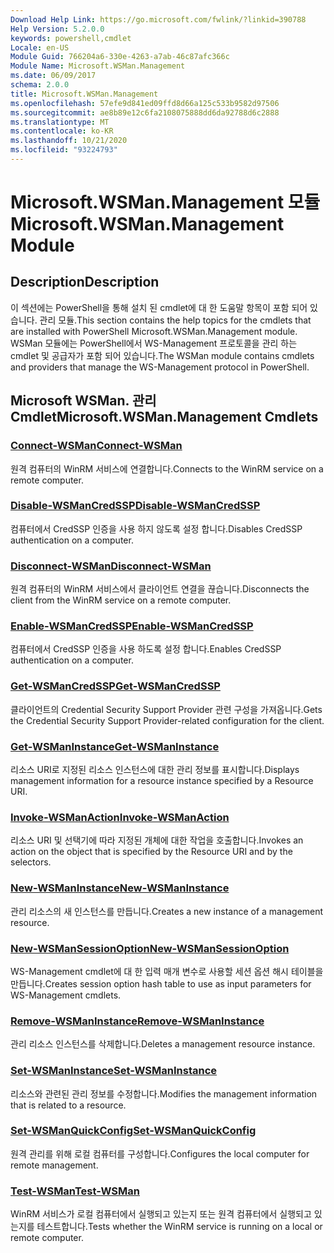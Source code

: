 ```yaml
---
Download Help Link: https://go.microsoft.com/fwlink/?linkid=390788
Help Version: 5.2.0.0
keywords: powershell,cmdlet
Locale: en-US
Module Guid: 766204a6-330e-4263-a7ab-46c87afc366c
Module Name: Microsoft.WSMan.Management
ms.date: 06/09/2017
schema: 2.0.0
title: Microsoft.WSMan.Management
ms.openlocfilehash: 57efe9d841ed09ffd8d66a125c533b9582d97506
ms.sourcegitcommit: ae8b89e12c6fa2108075888dd6da92788d6c2888
ms.translationtype: MT
ms.contentlocale: ko-KR
ms.lasthandoff: 10/21/2020
ms.locfileid: "93224793"
---
```

# <span data-ttu-id="f13e0-103">Microsoft.WSMan.Management 모듈</span><span class="sxs-lookup"><span data-stu-id="f13e0-103">Microsoft.WSMan.Management Module</span></span>

## <span data-ttu-id="f13e0-104">Description</span><span class="sxs-lookup"><span data-stu-id="f13e0-104">Description</span></span>

<span data-ttu-id="f13e0-105">이 섹션에는 PowerShell을 통해 설치 된 cmdlet에 대 한 도움말 항목이 포함 되어 있습니다. 관리 모듈.</span><span class="sxs-lookup"><span data-stu-id="f13e0-105">This section contains the help topics for the cmdlets that are installed with PowerShell Microsoft.WSMan.Management module.</span></span> <span data-ttu-id="f13e0-106">WSMan 모듈에는 PowerShell에서 WS-Management 프로토콜을 관리 하는 cmdlet 및 공급자가 포함 되어 있습니다.</span><span class="sxs-lookup"><span data-stu-id="f13e0-106">The WSMan module contains cmdlets and providers that manage the WS-Management protocol in PowerShell.</span></span>

## <span data-ttu-id="f13e0-107">Microsoft WSMan. 관리 Cmdlet</span><span class="sxs-lookup"><span data-stu-id="f13e0-107">Microsoft.WSMan.Management Cmdlets</span></span>

### [<span data-ttu-id="f13e0-108">Connect-WSMan</span><span class="sxs-lookup"><span data-stu-id="f13e0-108">Connect-WSMan</span></span>](Connect-WSMan.md)
<span data-ttu-id="f13e0-109">원격 컴퓨터의 WinRM 서비스에 연결합니다.</span><span class="sxs-lookup"><span data-stu-id="f13e0-109">Connects to the WinRM service on a remote computer.</span></span>

### [<span data-ttu-id="f13e0-110">Disable-WSManCredSSP</span><span class="sxs-lookup"><span data-stu-id="f13e0-110">Disable-WSManCredSSP</span></span>](Disable-WSManCredSSP.md)
<span data-ttu-id="f13e0-111">컴퓨터에서 CredSSP 인증을 사용 하지 않도록 설정 합니다.</span><span class="sxs-lookup"><span data-stu-id="f13e0-111">Disables CredSSP authentication on a computer.</span></span>

### [<span data-ttu-id="f13e0-112">Disconnect-WSMan</span><span class="sxs-lookup"><span data-stu-id="f13e0-112">Disconnect-WSMan</span></span>](Disconnect-WSMan.md)
<span data-ttu-id="f13e0-113">원격 컴퓨터의 WinRM 서비스에서 클라이언트 연결을 끊습니다.</span><span class="sxs-lookup"><span data-stu-id="f13e0-113">Disconnects the client from the WinRM service on a remote computer.</span></span>

### [<span data-ttu-id="f13e0-114">Enable-WSManCredSSP</span><span class="sxs-lookup"><span data-stu-id="f13e0-114">Enable-WSManCredSSP</span></span>](Enable-WSManCredSSP.md)
<span data-ttu-id="f13e0-115">컴퓨터에서 CredSSP 인증을 사용 하도록 설정 합니다.</span><span class="sxs-lookup"><span data-stu-id="f13e0-115">Enables CredSSP authentication on a computer.</span></span>

### [<span data-ttu-id="f13e0-116">Get-WSManCredSSP</span><span class="sxs-lookup"><span data-stu-id="f13e0-116">Get-WSManCredSSP</span></span>](Get-WSManCredSSP.md)
<span data-ttu-id="f13e0-117">클라이언트의 Credential Security Support Provider 관련 구성을 가져옵니다.</span><span class="sxs-lookup"><span data-stu-id="f13e0-117">Gets the Credential Security Support Provider-related configuration for the client.</span></span>

### [<span data-ttu-id="f13e0-118">Get-WSManInstance</span><span class="sxs-lookup"><span data-stu-id="f13e0-118">Get-WSManInstance</span></span>](Get-WSManInstance.md)
<span data-ttu-id="f13e0-119">리소스 URI로 지정된 리소스 인스턴스에 대한 관리 정보를 표시합니다.</span><span class="sxs-lookup"><span data-stu-id="f13e0-119">Displays management information for a resource instance specified by a Resource URI.</span></span>

### [<span data-ttu-id="f13e0-120">Invoke-WSManAction</span><span class="sxs-lookup"><span data-stu-id="f13e0-120">Invoke-WSManAction</span></span>](Invoke-WSManAction.md)
<span data-ttu-id="f13e0-121">리소스 URI 및 선택기에 따라 지정된 개체에 대한 작업을 호출합니다.</span><span class="sxs-lookup"><span data-stu-id="f13e0-121">Invokes an action on the object that is specified by the Resource URI and by the selectors.</span></span>

### [<span data-ttu-id="f13e0-122">New-WSManInstance</span><span class="sxs-lookup"><span data-stu-id="f13e0-122">New-WSManInstance</span></span>](New-WSManInstance.md)
<span data-ttu-id="f13e0-123">관리 리소스의 새 인스턴스를 만듭니다.</span><span class="sxs-lookup"><span data-stu-id="f13e0-123">Creates a new instance of a management resource.</span></span>

### [<span data-ttu-id="f13e0-124">New-WSManSessionOption</span><span class="sxs-lookup"><span data-stu-id="f13e0-124">New-WSManSessionOption</span></span>](New-WSManSessionOption.md)
<span data-ttu-id="f13e0-125">WS-Management cmdlet에 대 한 입력 매개 변수로 사용할 세션 옵션 해시 테이블을 만듭니다.</span><span class="sxs-lookup"><span data-stu-id="f13e0-125">Creates session option hash table to use as input parameters for WS-Management cmdlets.</span></span>

### [<span data-ttu-id="f13e0-126">Remove-WSManInstance</span><span class="sxs-lookup"><span data-stu-id="f13e0-126">Remove-WSManInstance</span></span>](Remove-WSManInstance.md)
<span data-ttu-id="f13e0-127">관리 리소스 인스턴스를 삭제합니다.</span><span class="sxs-lookup"><span data-stu-id="f13e0-127">Deletes a management resource instance.</span></span>

### [<span data-ttu-id="f13e0-128">Set-WSManInstance</span><span class="sxs-lookup"><span data-stu-id="f13e0-128">Set-WSManInstance</span></span>](Set-WSManInstance.md)
<span data-ttu-id="f13e0-129">리소스와 관련된 관리 정보를 수정합니다.</span><span class="sxs-lookup"><span data-stu-id="f13e0-129">Modifies the management information that is related to a resource.</span></span>

### [<span data-ttu-id="f13e0-130">Set-WSManQuickConfig</span><span class="sxs-lookup"><span data-stu-id="f13e0-130">Set-WSManQuickConfig</span></span>](Set-WSManQuickConfig.md)
<span data-ttu-id="f13e0-131">원격 관리를 위해 로컬 컴퓨터를 구성합니다.</span><span class="sxs-lookup"><span data-stu-id="f13e0-131">Configures the local computer for remote management.</span></span>

### [<span data-ttu-id="f13e0-132">Test-WSMan</span><span class="sxs-lookup"><span data-stu-id="f13e0-132">Test-WSMan</span></span>](Test-WSMan.md)
<span data-ttu-id="f13e0-133">WinRM 서비스가 로컬 컴퓨터에서 실행되고 있는지 또는 원격 컴퓨터에서 실행되고 있는지를 테스트합니다.</span><span class="sxs-lookup"><span data-stu-id="f13e0-133">Tests whether the WinRM service is running on a local or remote computer.</span></span>
